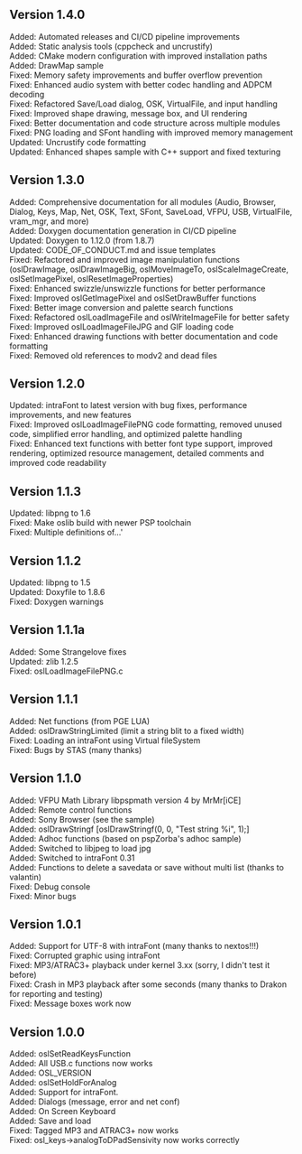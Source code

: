 ## Version 1.4.0

Added: Automated releases and CI/CD pipeline improvements<br>
Added: Static analysis tools (cppcheck and uncrustify)<br>
Added: CMake modern configuration with improved installation paths<br>
Added: DrawMap sample<br>
Fixed: Memory safety improvements and buffer overflow prevention<br>
Fixed: Enhanced audio system with better codec handling and ADPCM decoding<br>
Fixed: Refactored Save/Load dialog, OSK, VirtualFile, and input handling<br>
Fixed: Improved shape drawing, message box, and UI rendering<br>
Fixed: Better documentation and code structure across multiple modules<br>
Fixed: PNG loading and SFont handling with improved memory management<br>
Updated: Uncrustify code formatting<br>
Updated: Enhanced shapes sample with C++ support and fixed texturing<br>

## Version 1.3.0

Added: Comprehensive documentation for all modules (Audio, Browser, Dialog, Keys, Map, Net, OSK, Text, SFont, SaveLoad, VFPU, USB, VirtualFile, vram_mgr, and more)<br>
Added: Doxygen documentation generation in CI/CD pipeline<br>
Updated: Doxygen to 1.12.0 (from 1.8.7)<br>
Updated: CODE_OF_CONDUCT.md and issue templates<br>
Fixed: Refactored and improved image manipulation functions (oslDrawImage, oslDrawImageBig, oslMoveImageTo, oslScaleImageCreate, oslSetImagePixel, oslResetImageProperties)<br>
Fixed: Enhanced swizzle/unswizzle functions for better performance<br>
Fixed: Improved oslGetImagePixel and oslSetDrawBuffer functions<br>
Fixed: Better image conversion and palette search functions<br>
Fixed: Refactored oslLoadImageFile and oslWriteImageFile for better safety<br>
Fixed: Improved oslLoadImageFileJPG and GIF loading code<br>
Fixed: Enhanced drawing functions with better documentation and code formatting<br>
Fixed: Removed old references to modv2 and dead files<br>

## Version 1.2.0

Updated: intraFont to latest version with bug fixes, performance improvements, and new features<br>
Fixed: Improved oslLoadImageFilePNG code formatting, removed unused code, simplified error handling, and optimized palette handling<br>
Fixed: Enhanced text functions with better font type support, improved rendering, optimized resource management, detailed comments and improved code readability<br>

## Version 1.1.3

Updated: libpng to 1.6<br>
Fixed: Make oslib build with newer PSP toolchain<br>
Fixed: Multiple definitions of...'<br>

## Version 1.1.2

Updated: libpng to 1.5<br>
Updated: Doxyfile to 1.8.6<br>
Fixed: Doxygen warnings<br>

## Version 1.1.1a

Added: Some Strangelove fixes<br>
Updated: zlib 1.2.5<br>
Fixed: oslLoadImageFilePNG.c<br>

## Version 1.1.1

Added: Net functions (from PGE LUA)<br>
Added: oslDrawStringLimited (limit a string blit to a fixed width)<br>
Fixed: Loading an intraFont using Virtual fileSystem<br>
Fixed: Bugs by STAS (many thanks)<br>

## Version 1.1.0

Added: VFPU Math Library libpspmath version 4 by MrMr[iCE]<br>
Added: Remote control functions<br>
Added: Sony Browser (see the sample)<br>
Added: oslDrawStringf [oslDrawStringf(0, 0, "Test string %i", 1);]<br>
Added: Adhoc functions (based on pspZorba's adhoc sample)<br>
Added: Switched to libjpeg to load jpg<br>
Added: Switched to intraFont 0.31<br>
Added: Functions to delete a savedata or save without multi list (thanks to valantin)<br>
Fixed: Debug console<br>
Fixed: Minor bugs<br>

## Version 1.0.1

Added: Support for UTF-8 with intraFont (many thanks to nextos!!!)<br>
Fixed: Corrupted graphic using intraFont<br>
Fixed: MP3/ATRAC3+ playback under kernel 3.xx (sorry, I didn't test it before)<br>
Fixed: Crash in MP3 playback after some seconds (many thanks to Drakon for reporting and testing)<br>
Fixed: Message boxes work now<br>

## Version 1.0.0

Added: oslSetReadKeysFunction<br>
Added: All USB.c functions now works<br>
Added: OSL_VERSION<br>
Added: oslSetHoldForAnalog<br>
Added: Support for intraFont.<br>
Added: Dialogs (message, error and net conf)<br>
Added: On Screen Keyboard<br>
Added: Save and load<br>
Fixed: Tagged MP3 and ATRAC3+ now works<br>
Fixed: osl_keys->analogToDPadSensivity now works correctly<br>
